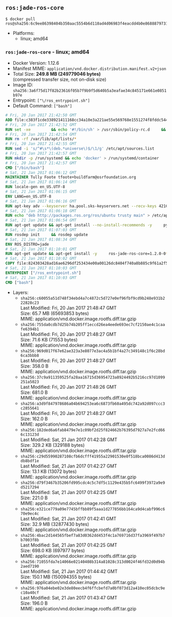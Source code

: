 ## `ros:jade-ros-core`

```console
$ docker pull ros@sha256:6c9ee86398404b350aac5554b6d110ad4d06983f4eacdd4b0e86888797312ecf
```

-	Platforms:
	-	linux; amd64

### `ros:jade-ros-core` - linux; amd64

-	Docker Version: 1.12.6
-	Manifest MIME: `application/vnd.docker.distribution.manifest.v2+json`
-	Total Size: **249.8 MB (249779046 bytes)**  
	(compressed transfer size, not on-disk size)
-	Image ID: `sha256:3a6f75d17f82b23616f05b7f9b9f5d640b5a3eafae34c845171e661e0851b97e`
-	Entrypoint: `["\/ros_entrypoint.sh"]`
-	Default Command: `["bash"]`

```dockerfile
# Fri, 20 Jan 2017 21:42:50 GMT
ADD file:c383f1cde338921411168cc34a10e3a221ae55e569768e1551274f8fddc54415 in / 
# Fri, 20 Jan 2017 21:42:52 GMT
RUN set -xe 		&& echo '#!/bin/sh' > /usr/sbin/policy-rc.d 	&& echo 'exit 101' >> /usr/sbin/policy-rc.d 	&& chmod +x /usr/sbin/policy-rc.d 		&& dpkg-divert --local --rename --add /sbin/initctl 	&& cp -a /usr/sbin/policy-rc.d /sbin/initctl 	&& sed -i 's/^exit.*/exit 0/' /sbin/initctl 		&& echo 'force-unsafe-io' > /etc/dpkg/dpkg.cfg.d/docker-apt-speedup 		&& echo 'DPkg::Post-Invoke { "rm -f /var/cache/apt/archives/*.deb /var/cache/apt/archives/partial/*.deb /var/cache/apt/*.bin || true"; };' > /etc/apt/apt.conf.d/docker-clean 	&& echo 'APT::Update::Post-Invoke { "rm -f /var/cache/apt/archives/*.deb /var/cache/apt/archives/partial/*.deb /var/cache/apt/*.bin || true"; };' >> /etc/apt/apt.conf.d/docker-clean 	&& echo 'Dir::Cache::pkgcache ""; Dir::Cache::srcpkgcache "";' >> /etc/apt/apt.conf.d/docker-clean 		&& echo 'Acquire::Languages "none";' > /etc/apt/apt.conf.d/docker-no-languages 		&& echo 'Acquire::GzipIndexes "true"; Acquire::CompressionTypes::Order:: "gz";' > /etc/apt/apt.conf.d/docker-gzip-indexes 		&& echo 'Apt::AutoRemove::SuggestsImportant "false";' > /etc/apt/apt.conf.d/docker-autoremove-suggests
# Fri, 20 Jan 2017 21:42:54 GMT
RUN rm -rf /var/lib/apt/lists/*
# Fri, 20 Jan 2017 21:42:55 GMT
RUN sed -i 's/^#\s*\(deb.*universe\)$/\1/g' /etc/apt/sources.list
# Fri, 20 Jan 2017 21:42:57 GMT
RUN mkdir -p /run/systemd && echo 'docker' > /run/systemd/container
# Fri, 20 Jan 2017 21:42:57 GMT
CMD ["/bin/bash"]
# Sat, 21 Jan 2017 01:06:12 GMT
MAINTAINER Tully Foote tfoote+buildfarm@osrfoundation.org
# Sat, 21 Jan 2017 01:06:14 GMT
RUN locale-gen en_US.UTF-8
# Sat, 21 Jan 2017 01:06:15 GMT
ENV LANG=en_US.UTF-8
# Sat, 21 Jan 2017 01:06:16 GMT
RUN apt-key adv --keyserver ha.pool.sks-keyservers.net --recv-keys 421C365BD9FF1F717815A3895523BAEEB01FA116
# Sat, 21 Jan 2017 01:06:18 GMT
RUN echo "deb http://packages.ros.org/ros/ubuntu trusty main" > /etc/apt/sources.list.d/ros-latest.list
# Sat, 21 Jan 2017 01:06:54 GMT
RUN apt-get update && apt-get install --no-install-recommends -y     python-rosdep     python-rosinstall     python-vcstools     && rm -rf /var/lib/apt/lists/*
# Sat, 21 Jan 2017 01:07:03 GMT
RUN rosdep init     && rosdep update
# Sat, 21 Jan 2017 01:08:34 GMT
ENV ROS_DISTRO=jade
# Sat, 21 Jan 2017 01:10:01 GMT
RUN apt-get update && apt-get install -y     ros-jade-ros-core=1.2.0-0*     && rm -rf /var/lib/apt/lists/*
# Sat, 21 Jan 2017 01:10:02 GMT
COPY file:824303428ad16ae6296df253434e00a00126dc8404f740a8b885c9f61a2f5fcb in / 
# Sat, 21 Jan 2017 01:10:03 GMT
ENTRYPOINT ["/ros_entrypoint.sh"]
# Sat, 21 Jan 2017 01:10:03 GMT
CMD ["bash"]
```

-	Layers:
	-	`sha256:c60055a51d748f34ebd4a7c4872c5d727e0ef96fbf9cd9b248e931b222828c23`  
		Last Modified: Fri, 20 Jan 2017 21:48:47 GMT  
		Size: 65.7 MB (65693853 bytes)  
		MIME: application/vnd.docker.image.rootfs.diff.tar.gzip
	-	`sha256:755da0cdb7d25b74b205ff1eccd26ea4eede693ec7cf2150ae4c1caafe6394b1`  
		Last Modified: Fri, 20 Jan 2017 21:48:27 GMT  
		Size: 71.6 KB (71553 bytes)  
		MIME: application/vnd.docker.image.rootfs.diff.tar.gzip
	-	`sha256:969d017f67e62ae323a3e8077e3ac4a5b1bf4a27c349148c1f6c28bd6ca3bbb8`  
		Last Modified: Fri, 20 Jan 2017 21:48:27 GMT  
		Size: 358.0 B  
		MIME: application/vnd.docker.image.rootfs.diff.tar.gzip
	-	`sha256:37c9a911359525fa28aa16715d36954723a8924492b5216cc97d1099251a5023`  
		Last Modified: Fri, 20 Jan 2017 21:48:26 GMT  
		Size: 681.0 B  
		MIME: application/vnd.docker.image.rootfs.diff.tar.gzip
	-	`sha256:a3d9f847978686a04b694253ea6c6873fb60a495dc742a92d097ccc3c2855641`  
		Last Modified: Fri, 20 Jan 2017 21:48:27 GMT  
		Size: 162.0 B  
		MIME: application/vnd.docker.image.rootfs.diff.tar.gzip
	-	`sha256:182ded6a6fab8479e7e1c09bf2d25f824662b76395d7927a7e2fcd666c13123d`  
		Last Modified: Sat, 21 Jan 2017 01:42:28 GMT  
		Size: 329.2 KB (329188 bytes)  
		MIME: application/vnd.docker.image.rootfs.diff.tar.gzip
	-	`sha256:c29d55990287108cfb6dcfff41955a22901530e0f518bca0086d413ddb8bdf1e`  
		Last Modified: Sat, 21 Jan 2017 01:42:27 GMT  
		Size: 13.1 KB (13072 bytes)  
		MIME: application/vnd.docker.image.rootfs.diff.tar.gzip
	-	`sha256:d79f3467b35206fd995cdc4c5c7df5c1129e435b5fc6499f3972a9e9d5217294`  
		Last Modified: Sat, 21 Jan 2017 01:42:25 GMT  
		Size: 221.0 B  
		MIME: application/vnd.docker.image.rootfs.diff.tar.gzip
	-	`sha256:e321ce779a09e7745bffbb89f5aaa1d277856bb164ca9d4cabf996c670e9ec4c`  
		Last Modified: Sat, 21 Jan 2017 01:42:41 GMT  
		Size: 32.9 MB (32877430 bytes)  
		MIME: application/vnd.docker.image.rootfs.diff.tar.gzip
	-	`sha256:4bac2d144565fbef7a83d0362dd453f4c1a769716d37fa3969f497b7b7003f8b`  
		Last Modified: Sat, 21 Jan 2017 01:42:25 GMT  
		Size: 698.0 KB (697977 bytes)  
		MIME: application/vnd.docker.image.rootfs.diff.tar.gzip
	-	`sha256:71055fda7e14066e02140408b314a81028c313d0024f46fd32d0d94b2aed7190`  
		Last Modified: Sat, 21 Jan 2017 01:44:42 GMT  
		Size: 150.1 MB (150094355 bytes)  
		MIME: application/vnd.docker.image.rootfs.diff.tar.gzip
	-	`sha256:976a04ebe02e3de80eecb4f6ffcbefd7a0bf073d12a410ec05dcbc9ec10a40cf`  
		Last Modified: Sat, 21 Jan 2017 01:43:47 GMT  
		Size: 196.0 B  
		MIME: application/vnd.docker.image.rootfs.diff.tar.gzip
